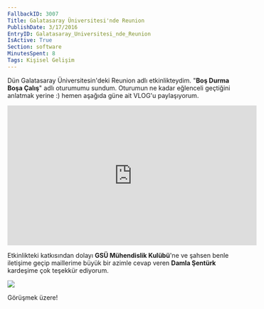 ```yaml
---
FallbackID: 3007
Title: Galatasaray Üniversitesi'nde Reunion
PublishDate: 3/17/2016
EntryID: Galatasaray_Universitesi_nde_Reunion
IsActive: True
Section: software
MinutesSpent: 8
Tags: Kişisel Gelişim
---
```

Dün Galatasaray Üniversitesin'deki Reunion adlı etkinlikteydim. "**Boş Durma Boşa Çalış**" adlı oturumumu sundum. Oturumun ne kadar eğlenceli geçtiğini anlatmak yerine :) hemen aşağıda güne ait VLOG'u paylaşıyorum. <iframe width="560" height="315" src="https://www.youtube.com/embed/uQgckeqqIrk" frameborder="0" allowfullscreen></iframe>Etkinlikteki katkısından dolayı **GSÜ Mühendislik Kulübü**'ne ve şahsen benle iletişime geçip maillerime büyük bir azimle cevap veren **Damla Şentürk** kardeşime çok teşekkür ediyorum. ![](http://blob.daron.yondem.com/assets/3007/galatasaray-universitesi.jpg)Görüşmek üzere!
